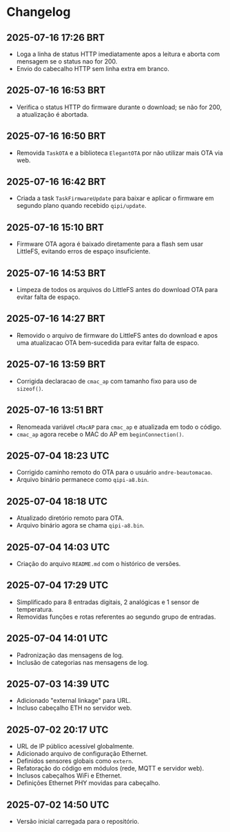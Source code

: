 # Changelog
## 2025-07-16 17:26 BRT
- Loga a linha de status HTTP imediatamente apos a leitura e aborta com mensagem se o status nao for 200.
- Envio do cabecalho HTTP sem linha extra em branco.


## 2025-07-16 16:53 BRT
- Verifica o status HTTP do firmware durante o download; se não for 200, a atualização é abortada.


## 2025-07-16 16:50 BRT
- Removida `TaskOTA` e a biblioteca `ElegantOTA` por não utilizar mais OTA via web.



## 2025-07-16 16:42 BRT
- Criada a task `TaskFirmwareUpdate` para baixar e aplicar o firmware em segundo plano quando recebido `qipi/update`.



## 2025-07-16 15:10 BRT
- Firmware OTA agora é baixado diretamente para a flash sem usar LittleFS, evitando erros de espaço insuficiente.


## 2025-07-16 14:53 BRT
- Limpeza de todos os arquivos do LittleFS antes do download OTA para evitar falta de espaço.

## 2025-07-16 14:27 BRT
- Removido o arquivo de firmware do LittleFS antes do download e apos uma atualizacao OTA bem-sucedida para evitar falta de espaco.

## 2025-07-16 13:59 BRT
- Corrigida declaracao de `cmac_ap` com tamanho fixo para uso de `sizeof()`.


## 2025-07-16 13:51 BRT
- Renomeada variável `cMacAP` para `cmac_ap` e atualizada em todo o código.
- `cmac_ap` agora recebe o MAC do AP em `beginConnection()`.


## 2025-07-04 18:23 UTC
- Corrigido caminho remoto do OTA para o usuário `andre-beautomacao`.
- Arquivo binário permanece como `qipi-a8.bin`.

## 2025-07-04 18:18 UTC
- Atualizado diretório remoto para OTA.
- Arquivo binário agora se chama `qipi-a8.bin`.

## 2025-07-04 14:03 UTC
- Criação do arquivo `README.md` com o histórico de versões.

## 2025-07-04 17:29 UTC
- Simplificado para 8 entradas digitais, 2 analógicas e 1 sensor de temperatura.
- Removidas funções e rotas referentes ao segundo grupo de entradas.

## 2025-07-04 14:01 UTC
- Padronização das mensagens de log.
- Inclusão de categorias nas mensagens de log.

## 2025-07-03 14:39 UTC
- Adicionado "external linkage" para URL.
- Incluso cabeçalho ETH no servidor web.

## 2025-07-02 20:17 UTC
- URL de IP público acessível globalmente.
- Adicionado arquivo de configuração Ethernet.
- Definidos sensores globais como `extern`.
- Refatoração do código em módulos (rede, MQTT e servidor web).
- Inclusos cabeçalhos WiFi e Ethernet.
- Definições Ethernet PHY movidas para cabeçalho.

## 2025-07-02 14:50 UTC
- Versão inicial carregada para o repositório.
